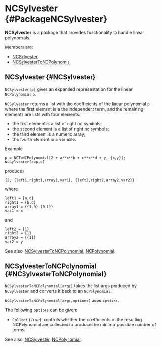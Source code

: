 # NCSylvester {#PackageNCSylvester}

**NCSylvester** is a package that provides functionality to handle linear polynomials.

Members are:

* [NCSylvester](#NCSylvester)
* [NCSylvesterToNCPolynomial](#NCSylvesterToNCPolynomial)

## NCSylvester {#NCSylvester}

`NCSylvester[p]` gives an expanded representation for the linear `NCPolynomial` `p`.

`NCSylvester` returns a list with the coefficients of the linear polynomial `p` where the first element is a the independent term, and the remaining elements are lists with four elements:

* the first element is a list of right nc symbols;
* the second element is a list of right nc symbols;
* the third element is a numeric array;
* the fourth element is a variable.

Example:

    p = NCToNCPolynomial[2 + a**x**b + c**x**d + y, {x,y}];
    NCSylvester[exp,x]

produces

    {2, {left1,right1,array1,var1}, {left2,right2,array2,var2}}

where

    left1 = {a,c}
    right1 = {b,d}
    array1 = {{1,0},{0,1}}
    var1 = x
and

    left2 = {1}
    right2 = {1}
    array2 = {{1}}
    var2 = y

See also:
[NCSylvesterToNCPolynomial](#NCSylvesterToNCPolynomial), [NCPolynomial](#NCPolynomial).

## NCSylvesterToNCPolynomial {#NCSylvesterToNCPolynomial}

`NCSylvesterToNCPolynomial[args]` takes the list args produced by `NCSylvester` and converts it back to an `NCPolynomial`.

`NCSylvesterToNCPolynomial[args,options]` uses `options`.

The following `options` can be given:
* `Collect` (*True*): controls whether the coefficients of the resulting NCPolynomial are collected to produce the minimal possible number of terms.

See also:
[NCSylvester](#NCSylvester), [NCPolynomial](#NCPolynomial).
